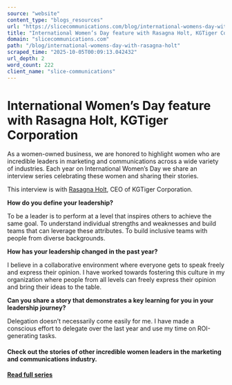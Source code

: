 ```yaml
---
source: "website"
content_type: "blogs_resources"
url: "https://slicecommunications.com/blog/international-womens-day-with-rasagna-holt"
title: "International Women’s Day feature with Rasagna Holt, KGTiger Corporation"
domain: "slicecommunications.com"
path: "/blog/international-womens-day-with-rasagna-holt"
scraped_time: "2025-10-05T00:09:13.042432"
url_depth: 2
word_count: 222
client_name: "slice-communications"
---
```


# International Women’s Day feature with Rasagna Holt, KGTiger Corporation

As a women-owned business, we are honored to highlight women who are incredible leaders in marketing and communications across a wide variety of industries. Each year on International Women’s Day we share an interview series celebrating these women and sharing their stories.

This interview is with [Rasagna Holt](http://linkedin.com/in/rasagnap), CEO of KGTiger Corporation.

**How do you define your leadership?**

To be a leader is to perform at a level that inspires others to achieve the same goal. To understand individual strengths and weaknesses and build teams that can leverage these attributes. To build inclusive teams with people from diverse backgrounds.

**How has your leadership changed in the past year?**

I believe in a collaborative environment where everyone gets to speak freely and express their opinion. I have worked towards fostering this culture in my organization where people from all levels can freely express their opinion and bring their ideas to the table.

**Can you share a story that demonstrates a key learning for you in your leadership journey?**

Delegation doesn’t necessarily come easily for me. I have made a conscious effort to delegate over the last year and use my time on ROI-generating tasks.

#### **Check out the stories of other incredible women leaders in the marketing and communications industry.**

[**Read full series**](https://slicecommunications.com/blog/international-womens-day-2022-interviews)